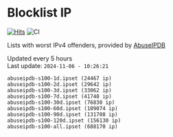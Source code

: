 # Blocklist IP

[![Hits](https://hits.seeyoufarm.com/api/count/incr/badge.svg?url=https%3A%2F%2Fgithub.com%2Fborestad%2Fblocklist-ip%2F&count_bg=%2379C83D&title_bg=%23555555&icon=&icon_color=%23E7E7E7&title=hits&edge_flat=false)](https://hits.seeyoufarm.com)  ![CI](https://img.shields.io/github/workflow/status/borestad/blocklist-ip/CI?style=flat-square)

Lists with worst IPv4 offenders, provided by [AbuseIPDB](https://www.abuseipdb.com/)

<!-- FOOTER-PLACEHOLDER -->
Updated every 5 hours<br>
Last update: `2024-11-06 - 10:26:21`
```
abuseipdb-s100-1d.ipset (24467 ip)
abuseipdb-s100-2d.ipset (29642 ip)
abuseipdb-s100-3d.ipset (33062 ip)
abuseipdb-s100-7d.ipset (41748 ip)
abuseipdb-s100-30d.ipset (76830 ip)
abuseipdb-s100-60d.ipset (109074 ip)
abuseipdb-s100-90d.ipset (131708 ip)
abuseipdb-s100-120d.ipset (156130 ip)
abuseipdb-s100-all.ipset (688170 ip)
```
